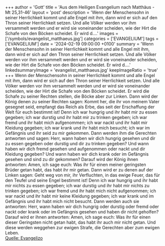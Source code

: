 +++
author = 'Gott'
title = 'Aus dem Heiligen Evangelium nach Matthäus - Mt 25,31-46'
layout = 'post'
description = 'Wenn der Menschensohn in seiner Herrlichkeit kommt und alle Engel mit ihm, dann wird er sich auf den Thron seiner Herrlichkeit setzen. Und alle Völker werden vor ihm versammelt werden und er wird sie voneinander scheiden, wie der Hirt die Schafe von den Böcken scheidet. Er wird d....'
images = ['/symbols/evangelist_matthaeus.jpg']
categories = ['EVANGELIUM']
tags = ['EVANGELIUM']
date = '2024-02-19 09:00:00 +0100'
summary = 'Wenn der Menschensohn in seiner Herrlichkeit kommt und alle Engel mit ihm, dann wird er sich auf den Thron seiner Herrlichkeit setzen. Und alle Völker werden vor ihm versammelt werden und er wird sie voneinander scheiden, wie der Hirt die Schafe von den Böcken scheidet. Er wird d....'
linkedsummaryImage = 'evangelist_matthaeus.jpg'
keepImageRatio = 'true'
+++
Wenn der Menschensohn in seiner Herrlichkeit kommt und alle Engel mit ihm, dann wird er sich auf den Thron seiner Herrlichkeit setzen.
Und alle Völker werden vor ihm versammelt werden und er wird sie voneinander scheiden, wie der Hirt die Schafe von den Böcken scheidet.
Er wird die Schafe zu seiner Rechten stellen, die Böcke aber zur Linken.<!--more-->
Dann wird der König denen zu seiner Rechten sagen: Kommt her, die ihr von meinem Vater gesegnet seid, empfangt das Reich als Erbe, das seit der Erschaffung der Welt für euch bestimmt ist!
Denn ich war hungrig und ihr habt mir zu essen gegeben; ich war durstig und ihr habt mir zu trinken gegeben; ich war fremd und ihr habt mich aufgenommen;
ich war nackt und ihr habt mir Kleidung gegeben; ich war krank und ihr habt mich besucht; ich war im Gefängnis und ihr seid zu mir gekommen.
Dann werden ihm die Gerechten antworten und sagen: Herr, wann haben wir dich hungrig gesehen und dir zu essen gegeben oder durstig und dir zu trinken gegeben?
Und wann haben wir dich fremd gesehen und aufgenommen oder nackt und dir Kleidung gegeben?
Und wann haben wir dich krank oder im Gefängnis gesehen und sind zu dir gekommen?
Darauf wird der König ihnen antworten: Amen, ich sage euch: Was ihr für einen meiner geringsten Brüder getan habt, das habt ihr mir getan.
Dann wird er zu denen auf der Linken sagen: Geht weg von mir, ihr Verfluchten, in das ewige Feuer, das für den Teufel und seine Engel bestimmt ist!
Denn ich war hungrig und ihr habt mir nichts zu essen gegeben; ich war durstig und ihr habt mir nichts zu trinken gegeben;
ich war fremd und ihr habt mich nicht aufgenommen; ich war nackt und ihr habt mir keine Kleidung gegeben; ich war krank und im Gefängnis und ihr habt mich nicht besucht.
Dann werden auch sie antworten: Herr, wann haben wir dich hungrig oder durstig oder fremd oder nackt oder krank oder im Gefängnis gesehen und haben dir nicht geholfen?
Darauf wird er ihnen antworten: Amen, ich sage euch: Was ihr für einen dieser Geringsten nicht getan habt, das habt ihr auch mir nicht getan.
Und diese werden weggehen zur ewigen Strafe, die Gerechten aber zum ewigen Leben.<br> [Quelle: Evangelizo](https://evangeliumtagfuertag.org/DE/gospel)